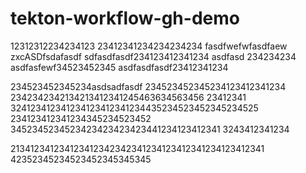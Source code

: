 # tekton-workflow-gh-demo

12312312234234123
23412341234234234234
fasdfwefwfasdfaew
zxcASDfsdafasdf
sdfasdfasdf234123412341234
asdfasd 234234234
asdfasfewf34523452345
asdfasdfasdf23412341234

234523452345234asdsadfasdf
234523452345234123412341234
2342342342134213412341245463634563456
23412341
324123412341234123412341234435234523452345234525
234123412341234345234523452
3452345234523423423423423441234123412341
3243412341234

213412341234123412342342341234123412341234123412341
42352345234523452345345345
